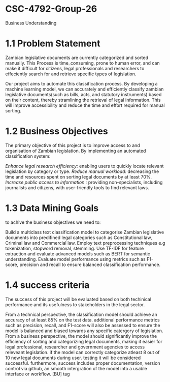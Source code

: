 # CSC-4792-Group-26
Business Understanding
# 1.1 Problem Statement
Zambian legislative documents are currently categorized and sorted manually. 
This Process is time_consuming, prone to human error, and can make it difficult for citizens, 
legal professionals and researchers to effeciently search for and retrieve specific types of legislation.

Our project aims to automate this classification process. 
By developing a machine learning model, we can accurately and efficiently 
classify zambian legislative documents(such as bills, acts, and statutory instruments) 
based on their content, thereby stramlining the retrieval of legal information. 
This will improve accessibility and reduce the time and effort required for manual sorting.

# 1.2 Business Objectives
The primary objective of this project is to improve access 
to and organisation of Zambian legislation. 
By implementing an automated classification system:

*Enhance legal research efficiency:* enabling users to quickly locate relevant legislation by category or type.
*Reduce manual workload:* decreasing the time and resources spent on sorting legal documents by at least 70%.
*Increase public access to information :* providing non-specialists, including journalists and citizens, with user-friendly tools to find relevant laws.

# 1.3 Data Mining Goals
to achive the business objectives we need to:

Build a multiclass text classification model to categorise Zambian legislative documents into predifined legal categories such as Constitutional law, Criminal law and Commercial law.
Employ text preprocessing techniques e.g tokenization, stopword removal, stemming.
Use TF-IDF for feature extraction and evaluate advanced models such as BERT for semantic understanding.
Evaluate model performance using metrics such as F1-score, precision and recall to ensure balanced classification performance.

# 1.4 success criteria
The success of this project will be evaluated based on both techinical performance and its 
usefulness to stakeholders in the legal sector.

From a technical perspective, the classification model should achieve an accuracy 
of at least 85% on the test data. additional performance metrics such as precision, 
recall, and F1-score will also be assessed to ensure the model is balanced and biased 
towards any specific catergory of legislation. From a business perspective, 
the model should significantly improve the efficiency of sorting and categorizing legal documents, 
making it easier for legal professional, researcher and government agencies to access releveant legislation. 
if the model can correctly categorize atleast 8 out of 10 new legal documents during user.
testing it will be considered successful. furthermore, success includes proper documentation, 
version control via github, an smooth intergration of the model into a usable interface or workflow. [BU] tag
